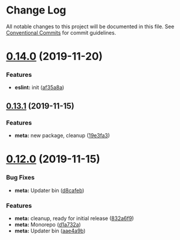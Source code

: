 # Change Log

All notable changes to this project will be documented in this file.
See [Conventional Commits](https://conventionalcommits.org) for commit guidelines.

# [0.14.0](https://github.com/oreqizer/reactizer/compare/v0.13.1...v0.14.0) (2019-11-20)


### Features

* **eslint:** init ([af35a8a](https://github.com/oreqizer/reactizer/commit/af35a8a607f3cc16231b183e23033fb83637c742))





## [0.13.1](https://github.com/oreqizer/reactizer/compare/v0.12.6...v0.13.1) (2019-11-15)


### Features

* **meta:** new package, cleanup ([19e3fa3](https://github.com/oreqizer/reactizer/commit/19e3fa3482312a5878b452397a2fee77f39cfa32))





# [0.12.0](https://github.com/oreqizer/reactizer/compare/v0.11.2...v0.12.0) (2019-11-15)


### Bug Fixes

* **meta:** Updater bin ([d8cafeb](https://github.com/oreqizer/reactizer/commit/d8cafebf123d5dd611c213e0615ba57d824331e8))


### Features

* **meta:** cleanup, ready for initial release ([832a6f9](https://github.com/oreqizer/reactizer/commit/832a6f96e290802aed500da4f7b3c55f2575fca4))
* **meta:** Monorepo ([d1a732a](https://github.com/oreqizer/reactizer/commit/d1a732a876c6eb33bf21837dc7172ccb2c2ed3b0))
* **meta:** Updater bin ([aae4a9b](https://github.com/oreqizer/reactizer/commit/aae4a9be07181c07f95d38bee505d9d9920d6ab2))
